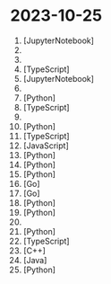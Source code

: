 # 2023-10-25

1. [](https://github.comundefined "Official Repository for Eureka: Human-Level Reward Design via Coding Large Language Models") [JupyterNotebook]
2. [](https://github.comundefined "The Startup CTO's Handbook, a book covering leadership, management and technical topics for leaders of software engineering teams") 
3. [](https://github.comundefined "😎 Awesome lists about all kinds of interesting topics") 
4. [](https://github.comundefined "Interactive roadmaps, guides and other educational content to help developers grow in their careers.") [TypeScript]
5. [](https://github.comundefined "10 Weeks, 20 Lessons, Data Science for All!") [JupyterNotebook]
6. [](https://github.comundefined "Explain complex systems using visuals and simple terms. Help you prepare for system design interviews.") 
7. [](https://github.comundefined "OpenAgents: An Open Platform for Language Agents in the Wild") [Python]
8. [](https://github.comundefined "💯 Curated coding interview preparation materials for busy software engineers") [TypeScript]
9. [](https://github.comundefined "Master programming by recreating your favorite technologies from scratch.") 
10. [](https://github.comundefined "OpenAI's Code Interpreter in your terminal, running locally") [Python]
11. [](https://github.comundefined "一个基于 electron 的音乐软件") [TypeScript]
12. [](https://github.comundefined "An experimental open-source attempt to make GPT-4 fully autonomous.") [JavaScript]
13. [](https://github.comundefined "openpilot is an open source driver assistance system. openpilot performs the functions of Automated Lane Centering and Adaptive Cruise Control for 250+ supported car makes and models.") [Python]
14. [](https://github.comundefined "Official Code for DragGAN (SIGGRAPH 2023)") [Python]
15. [](https://github.comundefined "Free ChatGPT 3.5 / ChatGPT 4 / Free OpenAI API") [Python]
16. [](https://github.comundefined "Open Source Continuous File Synchronization") [Go]
17. [](https://github.comundefined "CasaOS - A simple, easy-to-use, elegant open-source Personal Cloud system.") [Go]
18. [](https://github.comundefined "Ask Questions in natural language and get Answers backed by private sources. Connects to tools like Slack, GitHub, Confluence, etc.") [Python]
19. [](https://github.comundefined "Linux, Jenkins, AWS, SRE, Prometheus, Docker, Python, Ansible, Git, Kubernetes, Terraform, OpenStack, SQL, NoSQL, Azure, GCP, DNS, Elastic, Network, Virtualization. DevOps Interview Questions") [Python]
20. [](https://github.comundefined "📚 Freely available programming books") 
21. [](https://github.comundefined "AgentTuning: Enabling Generalized Agent Abilities for LLMs") [Python]
22. [](https://github.comundefined "This is the repo for Vue 2. For Vue 3, go to https://github.com/vuejs/core") [TypeScript]
23. [](https://github.comundefined "GoogleTest - Google Testing and Mocking Framework") [C++]
24. [](https://github.comundefined "Free universal database tool and SQL client") [Java]
25. [](https://github.comundefined "Sparsity-aware deep learning inference runtime for CPUs") [Python]
